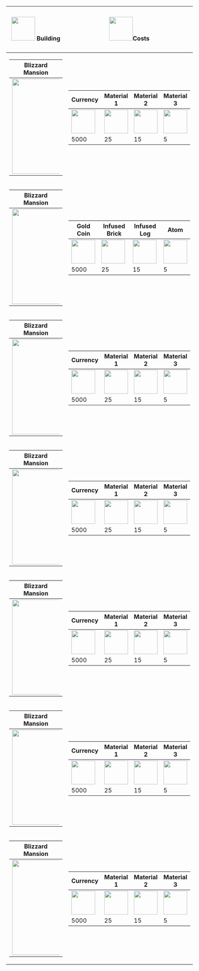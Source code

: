 | <p align="center"><img src="\assets\images\icons\buildHammer.png" width="64" height="64"> Building</p> | <p align="center"><img src="\assets\images\icons\goldCoin.png" width="64" height="64">Costs</p> | <p align="center" style="width: 96px"><img src="\assets\images\icons\stopwatch.png" width="64" height="64">Build Time</p> | <p align="center" style="width: 96px"><img src="\assets\images\icons\sizeIcon.png" width="64" height="64">Size</p> | <p align="center" style="width: 96px"><img src="\assets\images\icons\vibeIcon.png" width="64" height="64">Vibe</p> |
|---------------------------------------------------------------------------------------------|---------------------------------------------------------------------------------------------|---------------------------------------------------------------------------------------------|---------------------------------------------------------------------------------------------|---------------------------------------------------------------------------------------------
| <table><thead><tr><th>Blizzard Mansion</th></tr></thead><tr><td><div style="width: 128px"><img src="\assets\images\buildings\blizzardMansion.png" width="256" height="256"></div></td></tr></table> | <table><thead><tr><th>Currency</th><th>Material 1</th><th>Material 2</th><th>Material 3</th></tr></thead><tr><td><img src="\assets\images\icons\goldCoin.png" width="64" height="64"></td><td><img src="\assets\images\items\infusedBrick.png" width="64" height="64"></td><td><img src="\assets\images\items\infusedLog.png" width="64" height="64"></td><td><img src="\assets\images\items\atom.png" width="64" height="64"></td></tr><tr><td>5000</td><td>25</td><td>15</td><td>5</td></tr></table> | 60 Seconds | 11x11 | 64 |
| <table><thead><tr><th>Blizzard Mansion</th></tr></thead><tr><td><div style="width: 128px"><img src="\assets\images\buildings\blizzardMansion.png" width="256" height="256"></div></td></tr></table> | <table><thead><tr><th>Gold Coin</th><th>Infused Brick</th><th>Infused Log</th><th>Atom</th></tr></thead><tr><td><img src="\assets\images\icons\goldCoin.png" width="64" height="64"></td><td><img src="\assets\images\items\infusedBrick.png" width="64" height="64"></td><td><img src="\assets\images\items\infusedLog.png" width="64" height="64"></td><td><img src="\assets\images\items\atom.png" width="64" height="64"></td></tr><tr><td>5000</td><td>25</td><td>15</td><td>5</td></tr></table> | 60 Seconds | 11x11 | 64 |
| <table><thead><tr><th>Blizzard Mansion</th></tr></thead><tr><td><div style="width: 128px"><img src="\assets\images\buildings\blizzardMansion.png" width="256" height="256"></div></td></tr></table> | <table><thead><tr><th>Currency</th><th>Material 1</th><th>Material 2</th><th>Material 3</th></tr></thead><tr><td><img src="\assets\images\icons\goldCoin.png" width="64" height="64"></td><td><img src="\assets\images\items\infusedBrick.png" width="64" height="64"></td><td><img src="\assets\images\items\infusedLog.png" width="64" height="64"></td><td><img src="\assets\images\items\atom.png" width="64" height="64"></td></tr><tr><td>5000</td><td>25</td><td>15</td><td>5</td></tr></table> | 60 Seconds | 11x11 | 64 |
| <table><thead><tr><th>Blizzard Mansion</th></tr></thead><tr><td><div style="width: 128px"><img src="\assets\images\buildings\blizzardMansion.png" width="256" height="256"></div></td></tr></table> | <table><thead><tr><th>Currency</th><th>Material 1</th><th>Material 2</th><th>Material 3</th></tr></thead><tr><td><img src="\assets\images\icons\goldCoin.png" width="64" height="64"></td><td><img src="\assets\images\items\infusedBrick.png" width="64" height="64"></td><td><img src="\assets\images\items\infusedLog.png" width="64" height="64"></td><td><img src="\assets\images\items\atom.png" width="64" height="64"></td></tr><tr><td>5000</td><td>25</td><td>15</td><td>5</td></tr></table> | 60 Seconds | 11x11 | 64 |
| <table><thead><tr><th>Blizzard Mansion</th></tr></thead><tr><td><div style="width: 128px"><img src="\assets\images\buildings\blizzardMansion.png" width="256" height="256"></div></td></tr></table> | <table><thead><tr><th>Currency</th><th>Material 1</th><th>Material 2</th><th>Material 3</th></tr></thead><tr><td><img src="\assets\images\icons\goldCoin.png" width="64" height="64"></td><td><img src="\assets\images\items\infusedBrick.png" width="64" height="64"></td><td><img src="\assets\images\items\infusedLog.png" width="64" height="64"></td><td><img src="\assets\images\items\atom.png" width="64" height="64"></td></tr><tr><td>5000</td><td>25</td><td>15</td><td>5</td></tr></table> | 60 Seconds | 11x11 | 64 |
| <table><thead><tr><th>Blizzard Mansion</th></tr></thead><tr><td><div style="width: 128px"><img src="\assets\images\buildings\blizzardMansion.png" width="256" height="256"></div></td></tr></table> | <table><thead><tr><th>Currency</th><th>Material 1</th><th>Material 2</th><th>Material 3</th></tr></thead><tr><td><img src="\assets\images\icons\goldCoin.png" width="64" height="64"></td><td><img src="\assets\images\items\infusedBrick.png" width="64" height="64"></td><td><img src="\assets\images\items\infusedLog.png" width="64" height="64"></td><td><img src="\assets\images\items\atom.png" width="64" height="64"></td></tr><tr><td>5000</td><td>25</td><td>15</td><td>5</td></tr></table> | 60 Seconds | 11x11 | 64 |
| <table><thead><tr><th>Blizzard Mansion</th></tr></thead><tr><td><div style="width: 128px"><img src="\assets\images\buildings\blizzardMansion.png" width="256" height="256"></div></td></tr></table> | <table><thead><tr><th>Currency</th><th>Material 1</th><th>Material 2</th><th>Material 3</th></tr></thead><tr><td><img src="\assets\images\icons\goldCoin.png" width="64" height="64"></td><td><img src="\assets\images\items\infusedBrick.png" width="64" height="64"></td><td><img src="\assets\images\items\infusedLog.png" width="64" height="64"></td><td><img src="\assets\images\items\atom.png" width="64" height="64"></td></tr><tr><td>5000</td><td>25</td><td>15</td><td>5</td></tr></table> | 60 Seconds | 11x11 | 64 |